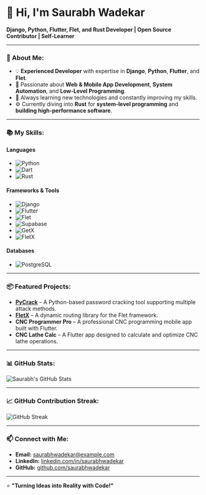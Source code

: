 # 👋 Hi, I'm Saurabh Wadekar

**Django, Python, Flutter, Flet, and Rust Developer | Open Source Contributor | Self-Learner**  

---

### 🚀 About Me:
- 💡 **Experienced Developer** with expertise in **Django**, **Python**, **Flutter**, and **Flet**.  
- 🔧 Passionate about **Web & Mobile App Development**, **System Automation**, and **Low-Level Programming**.  
- 🎯 Always learning new technologies and constantly improving my skills.  
- ⚙️ Currently diving into **Rust** for **system-level programming** and **building high-performance software**.

---

### 📚 My Skills:
#### **Languages**  
- ![Python](https://img.shields.io/badge/Python-3776AB?style=flat-square&logo=python&logoColor=white)
- ![Dart](https://img.shields.io/badge/Dart-0175C2?style=flat-square&logo=dart&logoColor=white)
- ![Rust](https://img.shields.io/badge/Rust-000000?style=flat-square&logo=rust&logoColor=white)

#### **Frameworks & Tools**  
- ![Django](https://img.shields.io/badge/Django-092D1F?style=flat-square&logo=django&logoColor=white)
- ![Flutter](https://img.shields.io/badge/Flutter-02569B?style=flat-square&logo=flutter&logoColor=white)
- ![Flet](https://img.shields.io/badge/Flet-000000?style=flat-square&logo=flet&logoColor=white)
- ![Supabase](https://img.shields.io/badge/Supabase-3ECF8E?style=flat-square&logo=supabase&logoColor=white)
- ![GetX](https://img.shields.io/badge/GetX-000000?style=flat-square&logo=getx&logoColor=white)
- ![FletX](https://img.shields.io/badge/FletX-000000?style=flat-square&logo=flet&logoColor=white)

#### **Databases**  
- ![PostgreSQL](https://img.shields.io/badge/PostgreSQL-336791?style=flat-square&logo=postgresql&logoColor=white)

---

### 📦 Featured Projects:
- **[PyCrack](https://github.com/saurabhwadekar/pycrack)** – A Python-based password cracking tool supporting multiple attack methods.  
- **[FletX](https://github.com/saurabhwadekar/FletX)** – A dynamic routing library for the Flet framework.  
- **CNC Programmer Pro** – A professional CNC programming mobile app built with Flutter.  
- **CNC Lathe Calc** – A Flutter app designed to calculate and optimize CNC lathe operations.

---

### 📊 GitHub Stats:
![Saurabh's GitHub Stats](https://github-readme-stats.vercel.app/api?username=saurabhwadekar&show_icons=true&theme=radical)

---

### 📈 GitHub Contribution Streak:
![GitHub Streak](https://github-readme-streak-stats.herokuapp.com/?user=saurabhwadekar&theme=radical)

---

### 📫 Connect with Me:
- **Email:** [saurabhwadekar@example.com](mailto:saurabhwadekar@example.com)  
- **LinkedIn:** [linkedin.com/in/saurabhwadekar](https://linkedin.com/in/saurabhwadekar)  
- **GitHub:** [github.com/saurabhwadekar](https://github.com/saurabhwadekar)  

---

⭐ **"Turning Ideas into Reality with Code!"**